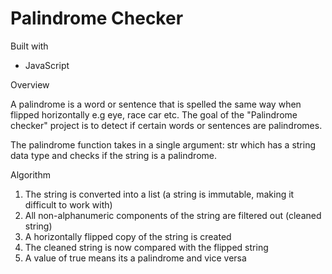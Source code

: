 # Palindrome Checker

Built with
- JavaScript

Overview

A palindrome is a word or sentence that is spelled the same way when flipped horizontally e.g eye, race car etc.
The goal of the "Palindrome checker" project is to detect if certain words or sentences are palindromes.

The palindrome function takes in a single argument: str which has a string data type and checks if the string is a 
palindrome.


Algorithm

1. The string is converted into a list (a string is immutable, making it difficult to work with)
2. All non-alphanumeric components of the string are filtered out (cleaned string)
3. A horizontally flipped copy of the string is created
4. The cleaned string is now compared with the flipped string
5. A value of true means its a palindrome and vice versa
